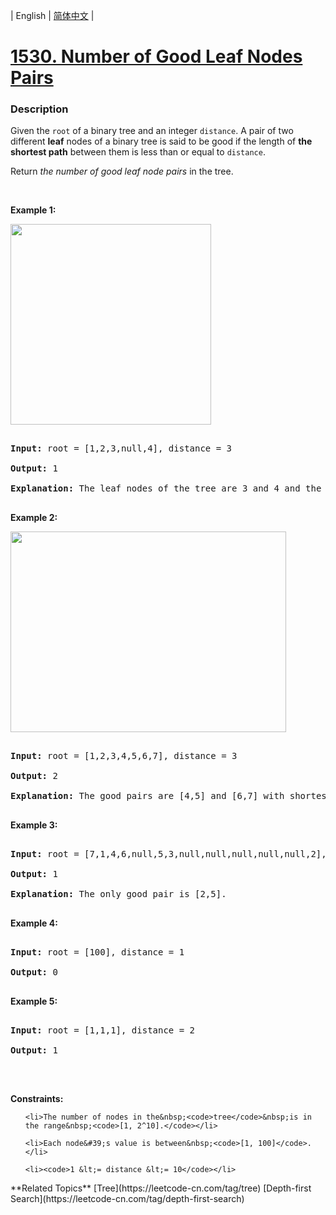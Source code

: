 | English | [简体中文](README.md) |

# [1530. Number of Good Leaf Nodes Pairs](https://leetcode-cn.com/problems/number-of-good-leaf-nodes-pairs)
 ### Description
<p>Given the <code>root</code> of a binary tree and an integer <code>distance</code>. A pair of two different <strong>leaf</strong> nodes of a binary tree is said to be good if the length of <strong>the shortest path</strong> between them is less than or equal to <code>distance</code>.</p>

<p>Return <em>the number of good leaf node pairs</em> in the tree.</p>

<p>&nbsp;</p>
<p><strong>Example 1:</strong></p>
<img alt="" src="https://assets.leetcode.com/uploads/2020/07/09/e1.jpg" style="width: 321px; height: 321px;" />
<pre>
<strong>Input:</strong> root = [1,2,3,null,4], distance = 3
<strong>Output:</strong> 1
<strong>Explanation:</strong> The leaf nodes of the tree are 3 and 4 and the length of the shortest path between them is 3. This is the only good pair.
</pre>

<p><strong>Example 2:</strong></p>
<img alt="" src="https://assets.leetcode.com/uploads/2020/07/09/e2.jpg" style="width: 441px; height: 321px;" />
<pre>
<strong>Input:</strong> root = [1,2,3,4,5,6,7], distance = 3
<strong>Output:</strong> 2
<strong>Explanation:</strong> The good pairs are [4,5] and [6,7] with shortest path = 2. The pair [4,6] is not good because the length of ther shortest path between them is 4.
</pre>

<p><strong>Example 3:</strong></p>

<pre>
<strong>Input:</strong> root = [7,1,4,6,null,5,3,null,null,null,null,null,2], distance = 3
<strong>Output:</strong> 1
<strong>Explanation:</strong> The only good pair is [2,5].
</pre>

<p><strong>Example 4:</strong></p>

<pre>
<strong>Input:</strong> root = [100], distance = 1
<strong>Output:</strong> 0
</pre>

<p><strong>Example 5:</strong></p>

<pre>
<strong>Input:</strong> root = [1,1,1], distance = 2
<strong>Output:</strong> 1
</pre>

<p>&nbsp;</p>
<p><strong>Constraints:</strong></p>

<ul>
	<li>The number of nodes in the&nbsp;<code>tree</code>&nbsp;is in the range&nbsp;<code>[1, 2^10].</code></li>
	<li>Each node&#39;s value is between&nbsp;<code>[1, 100]</code>.</li>
	<li><code>1 &lt;= distance &lt;= 10</code></li>
</ul>
**Related Topics**  [Tree](https://leetcode-cn.com/tag/tree) [Depth-first Search](https://leetcode-cn.com/tag/depth-first-search) 